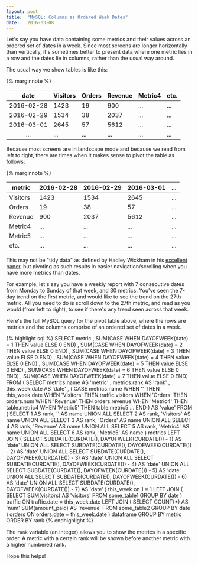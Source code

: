 ```yaml
---
layout: post
title:  "MySQL: Columns as Ordered Week Dates"
date:   2016-03-08
---
```


Let's say you have data containing some metrics and their values across an ordered set of dates in a week. Since most screens are longer horizontally than vertically, it's sometimes better to present data where one metric lies in a row and the dates lie in columns, rather than the usual way around.

The usual way we show tables is like this:

{% marginnote %}

| date       | Visitors | Orders | Revenue | Metric4 | etc. |
|:----------:|:---------|:-------|:--------|:--------|:-----|
| 2016-02-28 | 1423     | 19     | 900     | ...     | ...  |
| 2016-02-29 | 1534     | 38     | 2037    | ...     | ...  |
| 2016-03-01 | 2645     | 57     | 5612    | ...     | ...  |
| ...        | ...      | ...    | ...     | ...     | ...  |

Because most screens are in landscape mode and because we read from left to right, there are times when it makes sense to pivot the table as follows:

{% marginnote %}

| metric   | 2016-02-28 | 2016-02-29 | 2016-03-01 | ... |
|----------|------------|------------|------------|-----|
| Visitors | 1423       | 1534       | 2645       | ... |
| Orders   | 19         | 38         | 57         | ... |
| Revenue  | 900        | 2037       | 5612       | ... |
| Metric4  | ...        | ...        | ...        | ... |
| Metric5  | ...        | ...        | ...        | ... |
| etc.     | ...        | ...        | ...        | ... |


This may not be "tidy data" as defined by Hadley Wickham in his [excellent paper](https://www.jstatsoft.org/article/view/v059i10), but pivoting as such results in easier navigation/scrolling when you have more metrics than dates. <!--more-->
 
For example, let's say you have a weekly report with 7 consecutive dates from Monday to Sunday of that week, and 30 metrics. You've seen the 7-day trend on the first metric, and would like to see the trend on the 27th metric. All you need to do is scroll down to the 27th metric, and read as you would (from left to right), to see if there's any trend seen across that week.

Here's the full MySQL query for the pivot table above, where the rows are metrics and the columns comprise of an ordered set of dates in a week.

{% highlight sql %}
SELECT
    metric
    , SUM(CASE WHEN DAYOFWEEK(date) = 1 THEN value ELSE 0 END)
    , SUM(CASE WHEN DAYOFWEEK(date) = 2 THEN value ELSE 0 END)
    , SUM(CASE WHEN DAYOFWEEK(date) = 3 THEN value ELSE 0 END)
    , SUM(CASE WHEN DAYOFWEEK(date) = 4 THEN value ELSE 0 END)
    , SUM(CASE WHEN DAYOFWEEK(date) = 5 THEN value ELSE 0 END)
    , SUM(CASE WHEN DAYOFWEEK(date) = 6 THEN value ELSE 0 END)
    , SUM(CASE WHEN DAYOFWEEK(date) = 7 THEN value ELSE 0 END)
FROM
    (
        SELECT
            metrics.name AS 'metric'
            , metrics.rank AS 'rank'
            , this_week.date AS 'date'
            , (
                CASE metrics.name
                WHEN ''         THEN this_week.date
                WHEN 'Visitors' THEN traffic.visitors
                WHEN 'Orders'   THEN orders.num
                WHEN 'Revenue'  THEN orders.revenue
                WHEN 'Metric4'  THEN table.metric4
                WHEN 'Metric5'  THEN table.metric5
                ...
                END
            ) AS 'value'
        FROM
            (
                SELECT 1 AS rank, '' AS name
                UNION ALL
                SELECT 2 AS rank, 'Visitors' AS name
                UNION ALL
                SELECT 3 AS rank, 'Orders' AS name
                UNION ALL
                SELECT 4 AS rank, 'Revenue' AS name
                UNION ALL
                SELECT 5 AS rank, 'Metric4' AS name
                UNION ALL
                SELECT 6 AS rank, 'Metric5' AS name
            ) metrics
            LEFT JOIN (
                SELECT SUBDATE(CURDATE(), DAYOFWEEK(CURDATE()) - 1) AS 'date'
                UNION ALL
                SELECT SUBDATE(CURDATE(), DAYOFWEEK(CURDATE()) - 2) AS 'date'
                UNION ALL
                SELECT SUBDATE(CURDATE(), DAYOFWEEK(CURDATE()) - 3) AS 'date'
                UNION ALL
                SELECT SUBDATE(CURDATE(), DAYOFWEEK(CURDATE()) - 4) AS 'date'
                UNION ALL
                SELECT SUBDATE(CURDATE(), DAYOFWEEK(CURDATE()) - 5) AS 'date'
                UNION ALL
                SELECT SUBDATE(CURDATE(), DAYOFWEEK(CURDATE()) - 6) AS 'date'
                UNION ALL
                SELECT SUBDATE(CURDATE(), DAYOFWEEK(CURDATE()) - 7) AS 'date'
            ) this_week on 1 = 1
            LEFT JOIN (
                SELECT
                    SUM(visitors) AS 'visitors'
                FROM
                    some_table1
                GROUP BY
                    date
            ) traffic ON traffic.date = this_week.date
            LEFT JOIN (
                SELECT
                    COUNT(*) AS 'num'
                    SUM(amount_paid) AS 'revenue'
                FROM
                    some_table2
                GROUP BY
                    date
            ) orders ON orders.date = this_week.date
    ) dataframe
GROUP BY metric
ORDER BY rank
{% endhighlight %}

The `rank` variable (an integer) allows you to show the metrics in a specific order. A metric with a certain rank will be shown before another metric with a higher numbered rank.

Hope this helps!

